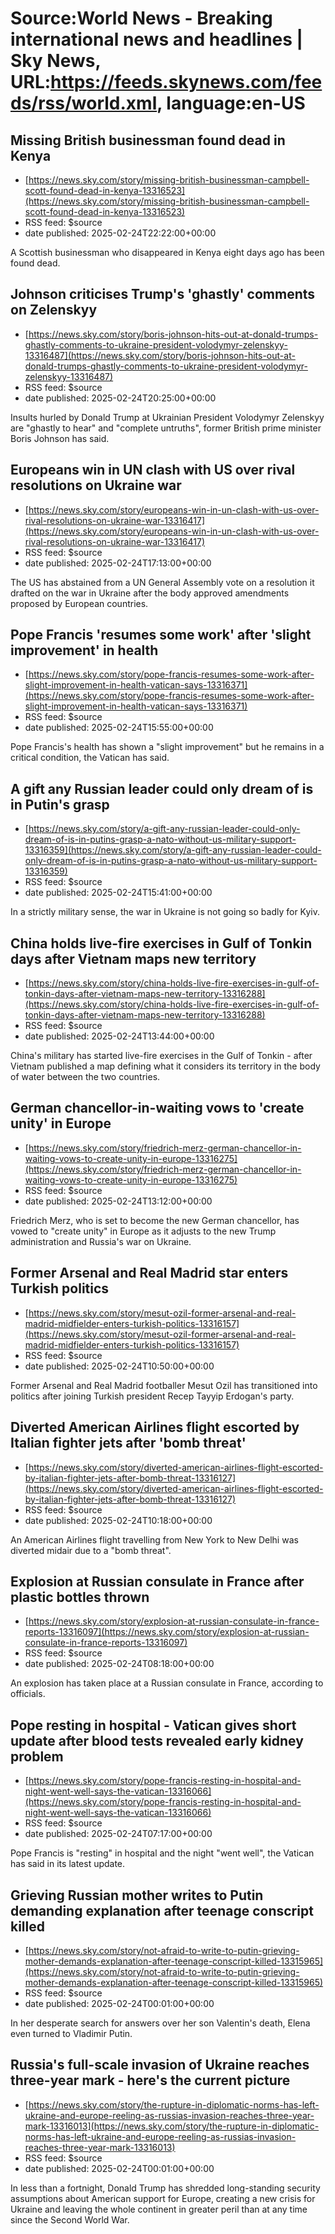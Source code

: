 # Source:World News - Breaking international news and headlines | Sky News, URL:https://feeds.skynews.com/feeds/rss/world.xml, language:en-US

## Missing British businessman found dead in Kenya
 - [https://news.sky.com/story/missing-british-businessman-campbell-scott-found-dead-in-kenya-13316523](https://news.sky.com/story/missing-british-businessman-campbell-scott-found-dead-in-kenya-13316523)
 - RSS feed: $source
 - date published: 2025-02-24T22:22:00+00:00

A Scottish businessman who disappeared in Kenya eight days ago has been found dead.

## Johnson criticises Trump's 'ghastly' comments on Zelenskyy
 - [https://news.sky.com/story/boris-johnson-hits-out-at-donald-trumps-ghastly-comments-to-ukraine-president-volodymyr-zelenskyy-13316487](https://news.sky.com/story/boris-johnson-hits-out-at-donald-trumps-ghastly-comments-to-ukraine-president-volodymyr-zelenskyy-13316487)
 - RSS feed: $source
 - date published: 2025-02-24T20:25:00+00:00

Insults hurled by Donald Trump at Ukrainian President Volodymyr Zelenskyy are "ghastly to hear" and "complete untruths", former British prime minister Boris Johnson has said.

## Europeans win in UN clash with US over rival resolutions on Ukraine war
 - [https://news.sky.com/story/europeans-win-in-un-clash-with-us-over-rival-resolutions-on-ukraine-war-13316417](https://news.sky.com/story/europeans-win-in-un-clash-with-us-over-rival-resolutions-on-ukraine-war-13316417)
 - RSS feed: $source
 - date published: 2025-02-24T17:13:00+00:00

The US has abstained from a UN General Assembly vote on a resolution it drafted on the war in Ukraine after the body approved amendments proposed by European countries.

## Pope Francis 'resumes some work' after 'slight improvement' in health
 - [https://news.sky.com/story/pope-francis-resumes-some-work-after-slight-improvement-in-health-vatican-says-13316371](https://news.sky.com/story/pope-francis-resumes-some-work-after-slight-improvement-in-health-vatican-says-13316371)
 - RSS feed: $source
 - date published: 2025-02-24T15:55:00+00:00

Pope Francis's health has shown a "slight improvement" but he remains in a critical condition, the Vatican has said.

## A gift any Russian leader could only dream of is in Putin's grasp
 - [https://news.sky.com/story/a-gift-any-russian-leader-could-only-dream-of-is-in-putins-grasp-a-nato-without-us-military-support-13316359](https://news.sky.com/story/a-gift-any-russian-leader-could-only-dream-of-is-in-putins-grasp-a-nato-without-us-military-support-13316359)
 - RSS feed: $source
 - date published: 2025-02-24T15:41:00+00:00

In a strictly military sense, the war in Ukraine is not going so badly for Kyiv.&#160;

## China holds live-fire exercises in Gulf of Tonkin days after Vietnam maps new territory
 - [https://news.sky.com/story/china-holds-live-fire-exercises-in-gulf-of-tonkin-days-after-vietnam-maps-new-territory-13316288](https://news.sky.com/story/china-holds-live-fire-exercises-in-gulf-of-tonkin-days-after-vietnam-maps-new-territory-13316288)
 - RSS feed: $source
 - date published: 2025-02-24T13:44:00+00:00

China's military has started live-fire exercises in the Gulf of Tonkin - after Vietnam published a map defining what it considers its territory in the body of water between the two countries.

## German chancellor-in-waiting vows to 'create unity' in Europe
 - [https://news.sky.com/story/friedrich-merz-german-chancellor-in-waiting-vows-to-create-unity-in-europe-13316275](https://news.sky.com/story/friedrich-merz-german-chancellor-in-waiting-vows-to-create-unity-in-europe-13316275)
 - RSS feed: $source
 - date published: 2025-02-24T13:12:00+00:00

Friedrich Merz, who is set to become the new German chancellor, has vowed to "create unity" in Europe as it adjusts to the new Trump administration and Russia's war on Ukraine.

## Former Arsenal and Real Madrid star enters Turkish politics
 - [https://news.sky.com/story/mesut-ozil-former-arsenal-and-real-madrid-midfielder-enters-turkish-politics-13316157](https://news.sky.com/story/mesut-ozil-former-arsenal-and-real-madrid-midfielder-enters-turkish-politics-13316157)
 - RSS feed: $source
 - date published: 2025-02-24T10:50:00+00:00

Former Arsenal and Real Madrid footballer Mesut Ozil has transitioned into politics after joining Turkish president Recep Tayyip Erdogan's party.

## Diverted American Airlines flight escorted by Italian fighter jets after 'bomb threat'
 - [https://news.sky.com/story/diverted-american-airlines-flight-escorted-by-italian-fighter-jets-after-bomb-threat-13316127](https://news.sky.com/story/diverted-american-airlines-flight-escorted-by-italian-fighter-jets-after-bomb-threat-13316127)
 - RSS feed: $source
 - date published: 2025-02-24T10:18:00+00:00

An American Airlines flight travelling from New York to New Delhi was diverted midair due to a "bomb threat".

## Explosion at Russian consulate in France after plastic bottles thrown
 - [https://news.sky.com/story/explosion-at-russian-consulate-in-france-reports-13316097](https://news.sky.com/story/explosion-at-russian-consulate-in-france-reports-13316097)
 - RSS feed: $source
 - date published: 2025-02-24T08:18:00+00:00

An explosion has taken place at a Russian consulate in France, according to officials.

## Pope resting in hospital - Vatican gives short update after blood tests revealed early kidney problem
 - [https://news.sky.com/story/pope-francis-resting-in-hospital-and-night-went-well-says-the-vatican-13316066](https://news.sky.com/story/pope-francis-resting-in-hospital-and-night-went-well-says-the-vatican-13316066)
 - RSS feed: $source
 - date published: 2025-02-24T07:17:00+00:00

Pope Francis is "resting" in hospital and the night "went well", the Vatican has said in its latest update.

## Grieving Russian mother writes to Putin demanding explanation after teenage conscript killed
 - [https://news.sky.com/story/not-afraid-to-write-to-putin-grieving-mother-demands-explanation-after-teenage-conscript-killed-13315965](https://news.sky.com/story/not-afraid-to-write-to-putin-grieving-mother-demands-explanation-after-teenage-conscript-killed-13315965)
 - RSS feed: $source
 - date published: 2025-02-24T00:01:00+00:00

In her desperate search for answers over her son Valentin's death, Elena even turned to Vladimir Putin.

## Russia's full-scale invasion of Ukraine reaches three-year mark - here's the current picture
 - [https://news.sky.com/story/the-rupture-in-diplomatic-norms-has-left-ukraine-and-europe-reeling-as-russias-invasion-reaches-three-year-mark-13316013](https://news.sky.com/story/the-rupture-in-diplomatic-norms-has-left-ukraine-and-europe-reeling-as-russias-invasion-reaches-three-year-mark-13316013)
 - RSS feed: $source
 - date published: 2025-02-24T00:01:00+00:00

In less than a fortnight, Donald Trump has shredded long-standing security assumptions about American support for Europe, creating a new crisis for Ukraine and leaving the whole continent in greater peril than at any time since the Second World War.

